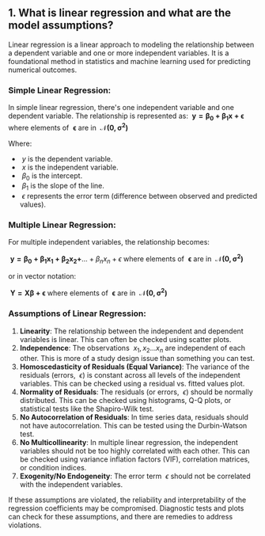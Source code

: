 ## 1. What is linear regression and what are the model assumptions?

Linear regression is a linear approach to modeling the relationship between a dependent variable and one or more independent variables. It is a foundational method in statistics and machine learning used for predicting numerical outcomes.

### Simple Linear Regression:

In simple linear regression, there's one independent variable and one dependent variable. The relationship is represented as:
 $`\ \mathbf{ y = \beta_0 + \beta_1x + \epsilon } `$ where elements of $`\ \mathbf{\epsilon} `$ are in $`\ \mathbf{ \mathcal{N} (0, \sigma^2) } `$


Where:
- $`\ y `$ is the dependent variable.
- $`\ x `$ is the independent variable.
- $`\ \beta_0 `$ is the intercept.
- $`\ \beta_1 `$ is the slope of the line.
- $`\ \epsilon `$ represents the error term (difference between observed and predicted values).

### Multiple Linear Regression:

For multiple independent variables, the relationship becomes:  

$`\ \mathbf{ y  = \beta_0 + \beta_1x_1 + \beta_2x_2 + } ... + \beta_nx_n +  \epsilon  `$ where elements of $`\ \mathbf{\epsilon} `$ are in $`\ \mathbf{ \mathcal{N} (0, \sigma^2) } `$

or in vector notation:  

 $`\  \mathbf{Y = X \beta + \epsilon}  `$  where elements of $`\ \mathbf{\epsilon} `$ are in $`\ \mathbf{ \mathcal{N} (0, \sigma^2) } `$


### Assumptions of Linear Regression:

1. **Linearity**: The relationship between the independent and dependent variables is linear. This can often be checked using scatter plots.
2. **Independence**: The observations $`\ x_1,x_2...x_n `$  are independent of each other. This is more of a study design issue than something you can test.
3. **Homoscedasticity of Residuals (Equal Variance)**: The variance of the residuals (errors, $`\ \epsilon `$) is constant across all levels of the independent variables. This can be checked using a residual vs. fitted values plot.
4. **Normality of Residuals**: The residuals (or errors, $`\ \epsilon `$) should be normally distributed. This can be checked using histograms, Q-Q plots, or statistical tests like the Shapiro-Wilk test.
5. **No Autocorrelation of Residuals**: In time series data, residuals should not have autocorrelation. This can be tested using the Durbin-Watson test.
6. **No Multicollinearity**: In multiple linear regression, the independent variables should not be too highly correlated with each other. This can be checked using variance inflation factors (VIF), correlation matrices, or condition indices.
7. **Exogenity/No Endogeneity**: The error term $`\ \epsilon `$ should not be correlated with the independent variables.

If these assumptions are violated, the reliability and interpretability of the regression coefficients may be compromised. Diagnostic tests and plots can check for these assumptions, and there are remedies to address violations.
